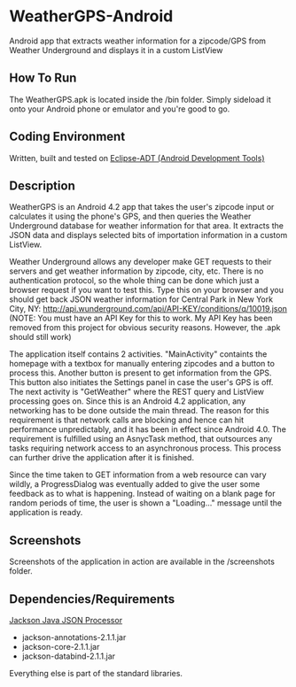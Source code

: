 WeatherGPS-Android
==================

Android app that extracts weather information for a zipcode/GPS from Weather Underground and displays it in a custom ListView

How To Run
----------

The WeatherGPS.apk is located inside the /bin folder. Simply sideload it onto your Android phone or emulator and you're good to go.

Coding Environment
------------------

Written, built and tested on [Eclipse-ADT (Android Development Tools)](http://developer.android.com/tools/sdk/eclipse-adt.html)

Description
-----------

WeatherGPS is an Android 4.2 app that takes the user's zipcode input or calculates it using the phone's GPS, and then queries the Weather Underground database for weather information for that area. It extracts the JSON data and displays selected bits of importation information in a custom ListView. 

Weather Underground allows any developer make GET requests to their servers and get weather information by zipcode, city, etc. There is no authentication protocol, so the whole thing can be done which just a browser request if you want to test this. Type this on your browser and you should get back JSON weather information for Central Park in New York City, NY:
http://api.wunderground.com/api/API-KEY/conditions/q/10019.json (NOTE: You must have an API Key for this to work. My API Key has been removed from this project for obvious security reasons. However, the .apk should still work)

The application itself contains 2 activities. "MainActivity" containts the homepage with a textbox for manually entering zipcodes and a button to process this. Another button is present to get information from the GPS. This button also initiates the Settings panel in case the user's GPS is off. The next activity is "GetWeather" where the REST query and ListView processing goes on. Since this is an Android 4.2 application, any networking has to be done outside the main thread. The reason for this requirement is that network calls are blocking and hence can hit performance unpredictably, and it has been in effect since Android 4.0. The requirement is fulfilled using an AsnycTask method, that outsources  any tasks requiring network access to an asynchronous process. This process can further drive the application after it is finished.

Since the time taken to GET information from a web resource can vary wildly, a ProgressDialog was eventually added to give the user some feedback as to what is happening. Instead of waiting on a blank page for random periods of time, the user is shown a "Loading..." message until the application is ready.

Screenshots
-----------

Screenshots of the application in action are available in the /screenshots folder.

Dependencies/Requirements
-------------------------

[Jackson Java JSON Processor](http://jackson.codehaus.org)
* jackson-annotations-2.1.1.jar
* jackson-core-2.1.1.jar
* jackson-databind-2.1.1.jar

Everything else is part of the standard libraries.